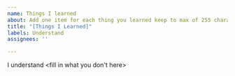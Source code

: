 ```yaml
---
name: Things I learned
about: Add one item for each thing you learned keep to max of 255 characters
title: "[Things I Learned]"
labels: Understand
assignees: ''

---
```


I understand <fill in what you don't here>